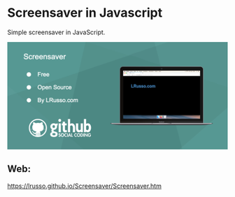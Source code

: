 # Screensaver in Javascript

Simple screensaver in JavaScript.

![alt screenshot](https://raw.githubusercontent.com/lrusso/Screensaver/master/Screensaver.png)

## Web:

https://lrusso.github.io/Screensaver/Screensaver.htm
